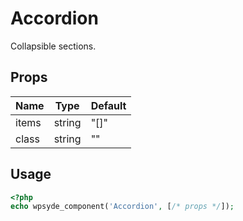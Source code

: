 # Accordion

Collapsible sections.

## Props

| Name | Type | Default |
|------|------|---------|
| items | string | "[]" |
| class | string | "" |

## Usage

```php
<?php
echo wpsyde_component('Accordion', [/* props */]);
```
